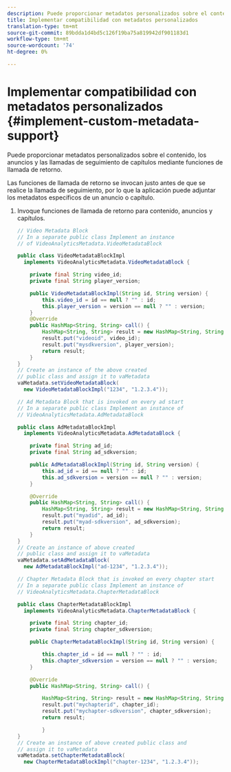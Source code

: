 ```yaml
---
description: Puede proporcionar metadatos personalizados sobre el contenido, los anuncios y las llamadas de seguimiento de capítulos mediante funciones de llamada de retorno.
title: Implementar compatibilidad con metadatos personalizados
translation-type: tm+mt
source-git-commit: 89bdda1d4bd5c126f19ba75a819942df901183d1
workflow-type: tm+mt
source-wordcount: '74'
ht-degree: 0%

---
```



# Implementar compatibilidad con metadatos personalizados {#implement-custom-metadata-support}

Puede proporcionar metadatos personalizados sobre el contenido, los anuncios y las llamadas de seguimiento de capítulos mediante funciones de llamada de retorno.

Las funciones de llamada de retorno se invocan justo antes de que se realice la llamada de seguimiento, por lo que la aplicación puede adjuntar los metadatos específicos de un anuncio o capítulo.

1. Invoque funciones de llamada de retorno para contenido, anuncios y capítulos.

   ```java
   // Video Metadata Block 
   // In a separate public class Implement an instance  
   // of VideoAnalyticsMetadata.VideoMetadataBlock 
   
   public class VideoMetadataBlockImpl  
     implements VideoAnalyticsMetadata.VideoMetadataBlock { 
   
       private final String video_id; 
       private final String player_version; 
   
       public VideoMetadataBlockImpl(String id, String version) { 
           this.video_id = id == null ? "" : id; 
           this.player_version = version == null ? "" : version; 
       } 
       @Override 
       public HashMap<String, String> call() { 
           HashMap<String, String> result = new HashMap<String, String>(); 
           result.put("videoid", video_id); 
           result.put("mysdkversion", player_version); 
           return result;   
       } 
   } 
   // Create an instance of the above created  
   // public class and assign it to vaMetadata 
   vaMetadata.setVideoMetadataBlock( 
     new VideoMetadataBlockImpl("1234", "1.2.3.4")); 
   
   // Ad Metadata Block that is invoked on every ad start 
   // In a separate public class Implement an instance of  
   // VideoAnalyticsMetadata.AdMetadataBlock 
   
   public class AdMetadataBlockImpl  
     implements VideoAnalyticsMetadata.AdMetadataBlock { 
   
       private final String ad_id; 
       private final String ad_sdkversion;
   
       public AdMetadataBlockImpl(String id, String version) { 
           this.ad_id = id == null ? "" : id; 
           this.ad_sdkversion = version == null ? "" : version; 
       } 
   
       @Override 
       public HashMap<String, String> call() { 
           HashMap<String, String> result = new HashMap<String, String>();\ 
           result.put("myadid", ad_id); 
           result.put("myad-sdkversion", ad_sdkversion); 
           return result; 
       } 
   } 
   // Create an instance of above created  
   // public class and assign it to vaMetadata 
   vaMetadata.setAdMetadataBlock( 
     new AdMetadataBlockImpl("ad-1234", "1.2.3.4")); 
   
   // Chapter Metadata Block that is invoked on every chapter start 
   // In a separate public class Implement an instance of  
   // VideoAnalyticsMetadata.ChapterMetadataBlock 
   
   public class ChapterMetadataBlockImpl  
     implements VideoAnalyticsMetadata.ChapterMetadataBlock { 
   
       private final String chapter_id; 
       private final String chapter_sdkversion; 
   
       public ChapterMetadataBlockImpl(String id, String version) { 
   
           this.chapter_id = id == null ? "" : id; 
           this.chapter_sdkversion = version == null ? "" : version; 
       } 
   
       @Override 
       public HashMap<String, String> call() { 
   
           HashMap<String, String> result = new HashMap<String, String>(); 
           result.put("mychapterid", chapter_id); 
           result.put("mychapter-sdkversion", chapter_sdkversion); 
           return result; 
   
           } 
   } 
   // Create an instance of above created public class and  
   // assign it to vaMetadata 
   vaMetadata.setChapterMetadataBlock( 
     new ChapterMetadataBlockImpl("chapter-1234", "1.2.3.4")); 
   ```
